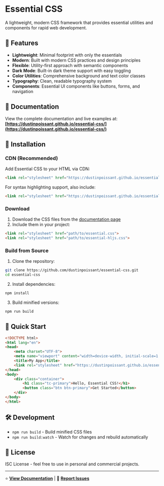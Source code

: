 # Essential CSS

A lightweight, modern CSS framework that provides essential utilities and components for rapid web development.

## 🌟 Features

- **Lightweight**: Minimal footprint with only the essentials
- **Modern**: Built with modern CSS practices and design principles
- **Flexible**: Utility-first approach with semantic components
- **Dark Mode**: Built-in dark theme support with easy toggling
- **Color Utilities**: Comprehensive background and text color classes
- **Typography**: Clean, readable typography system
- **Components**: Essential UI components like buttons, forms, and navigation

## 📖 Documentation

View the complete documentation and live examples at:
**[https://dustinpoissant.github.io/essential-css/](https://dustinpoissant.github.io/essential-css/)**

## 🚀 Installation

### CDN (Recommended)

Add Essential CSS to your HTML via CDN:

```html
<link rel="stylesheet" href="https://dustinpoissant.github.io/essential-css/essential.css">
```

For syntax highlighting support, also include:

```html
<link rel="stylesheet" href="https://dustinpoissant.github.io/essential-css/essential-hljs.css">
```

### Download

1. Download the CSS files from the [documentation page](https://dustinpoissant.github.io/essential-css/)
2. Include them in your project:

```html
<link rel="stylesheet" href="path/to/essential.css">
<link rel="stylesheet" href="path/to/essential-hljs.css">
```

### Build from Source

1. Clone the repository:
```bash
git clone https://github.com/dustinpoissant/essential-css.git
cd essential-css
```

2. Install dependencies:
```bash
npm install
```

3. Build minified versions:
```bash
npm run build
```

## 🎨 Quick Start

```html
<!DOCTYPE html>
<html lang="en">
<head>
    <meta charset="UTF-8">
    <meta name="viewport" content="width=device-width, initial-scale=1.0">
    <title>My App</title>
    <link rel="stylesheet" href="https://dustinpoissant.github.io/essential-css/essential.css">
</head>
<body>
    <div class="container">
        <h1 class="tc-primary">Hello, Essential CSS!</h1>
        <button class="btn btn-primary">Get Started</button>
    </div>
</body>
</html>
```

## 🛠 Development

- `npm run build` - Build minified CSS files
- `npm run build:watch` - Watch for changes and rebuild automatically

## 📄 License

ISC License - feel free to use in personal and commercial projects.

---

⭐ **[View Documentation](https://dustinpoissant.github.io/essential-css/)** | 🐛 **[Report Issues](https://github.com/dustinpoissant/essential-css/issues)**
